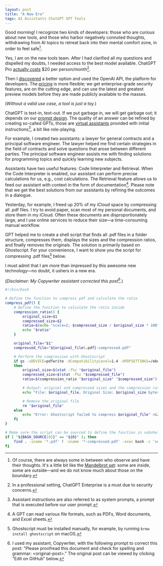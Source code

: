 ```yaml
---
layout: post
title: "A New Era"
tags: AI Assistants ChatGPT GPT Tools
---
```


Good morning! I recognize two kinds of developers: those who are curious about new tools, and those who harbor negatively connoted thoughts, withdrawing from AI topics to retreat back into their mental comfort zone, in order to feel safe[^1].

Yes, I am on the new tools team. After I had clarified all my questions and dispelled my doubts, I needed access to the best model available. ChatGPT Pro [actually costs][chatgpt-pricing] $20 per person/month[^2].

Then I [discovered][pay-as-you-go] a better option and used the OpenAI API, the platform for developers. The [pricing][openai-pricing] is more flexible; we get enterprise-grade security features, are on the cutting edge, and can use the latest and greatest preview models before they are made publicly available to the masses.

(_Without a valid use case, a tool is just a toy._)

ChatGPT is text-in, text-out. If we put garbage in, we will get garbage out; it depends on our [prompt design][prompting]. The quality of an answer can be refined by creating so-called GPTs, those are [virtual assistants][assistants] provided with initial instructions[^3], a bit like role-playing.

For example, I created two assistants: a lawyer for general contracts and a principal software engineer. The lawyer helped me find certain strategies in the field of contracts and solve questions that arose between different parties. The principal software engineer assists me with finding solutions for programming topics and quickly learning new subjects.

Assistants have two useful features: Code Interpreter and Retrieval. When the Code Interpreter is enabled, our assistant can perform precise calculations for us, e.g., cost calculations. The Retrieval feature allows us to feed our assistant with context in the form of documentation[^4]. Please note that we get the best solutions from our assistants by refining the outcomes in a dialogue.

Yesterday, for example, I freed up 20% of my iCloud space by compressing all .pdf files. I try to avoid paper, scan most of my personal documents, and store them in my iCloud. Often these documents are disproportionately large, and I use online services to reduce their size&mdash;a time-consuming manual workflow.

GPT helped me to create a shell script that finds all .pdf files in a folder structure, compresses them, displays the sizes and the compression ratios, and finally removes the originals. The solution is primarily based on Ghostscript. For your convenience, I want to show you the script for compressing .pdf files[^5] below.

I must admit that I am more than impressed by this awesome new technology&mdash;no doubt, it ushers in a new era.

(_Disclaimer: My Copywriter assistant corrected this post[^6]._)

```bash
#!/bin/bash

# Define the function to compress pdf and calculate the ratio
compress_pdf() {
    # Define the function to calculate the ratio inside
    compression_ratio() {
        original_size=$1
        compressed_size=$2
        ratio=$(echo "scale=2; $compressed_size / $original_size * 100" | bc)
        echo "$ratio"
    }

    original_file="$1"
    compressed_file="${original_file%.pdf}-compressed.pdf"

    # Perform the compression with Ghostscript
    if gs -sDEVICE=pdfwrite -dCompatibilityLevel=1.4 -dPDFSETTINGS=/ebook -dNOPAUSE -dQUIET -dBATCH -sOutputFile="$compressed_file" "$original_file";
    then
        original_size=$(stat -f%z "$original_file")
        compressed_size=$(stat -f%z "$compressed_file")
        ratio=$(compression_ratio "$original_size" "$compressed_size")

        # Output: original and compressed sizes and the compression ratio
        echo "File: $original_file, Original Size: $original_size bytes, Compressed Size: $compressed_size bytes, Compression Ratio: $ratio%"

        # Remove the original file
        rm "$original_file"
    else
        echo "Error: Ghostscript failed to compress $original_file" >&2
    fi
}

# Make sure the script can be sourced to define the function in subshells
if [ "${BASH_SOURCE[0]}" == "${0}" ]; then
    find . -iname '*.pdf' ! -iname '*-compressed.pdf' -exec bash -c 'source "${0}" && compress_pdf "$@"' "${BASH_SOURCE[0]}" {} \;
fi
```

[^1]: Of course, there are always some in between who observe and have their thoughts. It's a little bit like the [Mandelbrot set][mandelbrot]: some are inside, some are outside&mdash;and we do not know much about those on the boundary.
[^2]: In a professional setting, ChatGPT Enterprise is a must due to security concerns.
[^3]: Assistant instructions are also referred to as system prompts, a prompt that is executed before our user prompt.
[^4]: A GPT can read various file formats, such as PDFs, Word documents, and Excel sheets.
[^5]: Ghostscript must be installed manually, for example, by running `brew install ghostscript` on macOS.
[^6]: I used my assistant, Copywriter, with the following prompt to correct this post: "Please proofread this document and check for spelling and grammar: &lt;original-post&gt;." The original post can be viewed by clicking "Edit on GitHub" below.

[assistants]: https://platform.openai.com/docs/assistants/overview
[chatgpt-pricing]: https://openai.com/enterprise
[mandelbrot]: https://en.wikipedia.org/wiki/Mandelbrot_set#%252Fmedia%252FFile%253AMandelbrot_sequence_new.gif
[openai-pricing]: https://openai.com/pricing
[pay-as-you-go]: https://x.com/danieldietrich/status/1730310407636586651
[prompting]: https://platform.openai.com/docs/guides/prompt-engineering

<!-- ORIGINAL POST:

Good morning! I recognize two kind of developers, those who are curious about the new tools and those who have negatively connotated thoughts and draw themselves out of AI topics, back into their mental comfort zone, in order to feel safe[^1].

Yes, I am team _new tools_. After I had clarified all my questions and cleared my doubts out of the way, I needed access to the best model available. ChatGPT Pro [actually costs][chatgpt-pricing] $20 per person/month[^2].

Then I [found][pay-as-you-go] a better option and used OpenAI API, the platform for developers. The [pricing][openai-pricing] is more flexible, we get enterprise grade security features, are on the bleeding edge and can use the latest and greatest preview models before they are made publicly available to the masses.

(_Without a valid use case, a tool is just a toy._)

ChatGPT is text-in-text-out. If we put shit in, we will get shit out, it depends on our [prompting][prompting]. The quality of an answer can be refined by creating so-called GPTs, those are [assistants][assistants] with initial instructions[^3], a little bit like role playing.

For example I created two assistants, a lawyer for general contracts and a principle software engineer. The lawyer helped me finding certain strategies in the field of contracts and solving questions that arised between different parties. The priciple software engineer assists me when it comes to finding solutions for programming topics and for quickly learning new topics.

Assistants have two useful options, Code Interpreter and Retrieval. When Code Interpreter is enabled, our assistant can perform exact calculations for us, e.g. cost calculations. The Retrieval option allows us to feed our assistant with context in form of documentation[^4]. Please note that we get the best solutions from our assistants by refining the outcome in a chat.

Yesterday for example I freed 20% of my iCloud space by compressing all .pdf files. I try to avoid paper, scan most of my personal documents and store them in my iCloud. Often these documents are disproportionately big and I use online services to shrink their size&mdash;a time consuming manual workflow.

GPT assisted me to create a shell script that finds all .pdf files in a folder structure, compresses them, shows the sizes and the compressions ratio and finally removes the originals. The solution is mainly based on Ghostscript. For convenience reasons I want to show you the script for compressing .pdf files[^5] below.

I must admit that I am more than impressed by this awesome new technology&mdash;no doubt, it ushers in a new era.

CODE OMITTED

[^1]: Of course there are always some in-between, who observe and have their thoughts. A little bit like the [Mandelbrot set][mandelbrot], some are inside and some are outside&mdash;and we do not known much about those on the boundary.
[^2]: In a professional settings ChatGPT Enterprise is a must because of security.
[^3]: Assistant instructions are also called _system prompt_, a prompt that is executed before our _user prompt_.
[^4]: A GPT can read various file formats, like PDFs, Word documents and Excel Sheets.
[^5]: Use at your own risk. Ghostscript must be installed manually, e.g. by running `brew install ghostscript` on macOS.
[^6]: I used my assistant Copywriter with the following prompt to correct this post: "Please proof-read this document and check spelling and grammar: &lt;original-post&gt;". The original post can be viewed by clicking "Edit on GitHub" below.

-->
